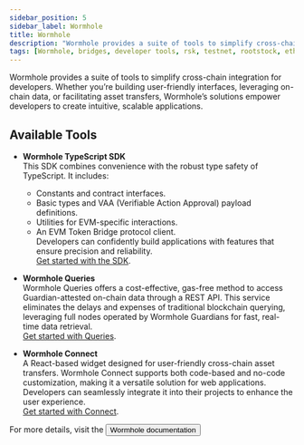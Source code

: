 ```yaml
---
sidebar_position: 5
sidebar_label: Wormhole
title: Wormhole
description: "Wormhole provides a suite of tools to simplify cross-chain integration for developers. Whether you’re building user-friendly interfaces, leveraging on-chain data, or facilitating asset transfers, Wormhole’s solutions empower developers to create intuitive, scalable applications." 
tags: [Wormhole, bridges, developer tools, rsk, testnet, rootstock, ethereum, dApps, smart contracts]
---
```


Wormhole provides a suite of tools to simplify cross-chain integration for developers. Whether you’re building user-friendly interfaces, leveraging on-chain data, or facilitating asset transfers, Wormhole’s solutions empower developers to create intuitive, scalable applications.

## **Available Tools**  

- **Wormhole TypeScript SDK**  
  This SDK combines convenience with the robust type safety of TypeScript. It includes:  
  - Constants and contract interfaces.  
  - Basic types and VAA (Verifiable Action Approval) payload definitions.  
  - Utilities for EVM-specific interactions.  
  - An EVM Token Bridge protocol client.  
  Developers can confidently build applications with features that ensure precision and reliability.  
  [Get started with the SDK](https://wormhole.com).  

- **Wormhole Queries**  
  Wormhole Queries offers a cost-effective, gas-free method to access Guardian-attested on-chain data through a REST API. This service eliminates the delays and expenses of traditional blockchain querying, leveraging full nodes operated by Wormhole Guardians for fast, real-time data retrieval.  
  [Get started with Queries](https://wormhole.com).  

- **Wormhole Connect**  
  A React-based widget designed for user-friendly cross-chain asset transfers. Wormhole Connect supports both code-based and no-code customization, making it a versatile solution for web applications. Developers can seamlessly integrate it into their projects to enhance the user experience.  
  [Get started with Connect](https://wormhole.com).  

 For more details, visit the <Button size="sm" href="https://wormhole.com">Wormhole documentation</Button>